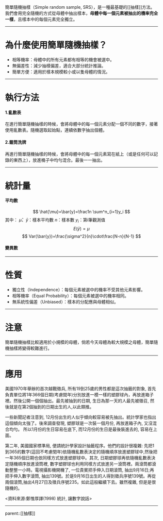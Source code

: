 簡單隨機抽樣（Simple random sample, SRS），是一種最基礎的[[抽樣]]方法。我們會用完全隨機的方式從母體中抽出樣本，**母體中每一個元素被抽出的機率完全一樣**，且樣本中的每個元素完全獨立。
- - -
# 為什麼使用簡單隨機抽樣？
- 相等機率：母體中的所有元素都有相等的機會被選中。
- 無偏差性：減少抽樣偏差，適合大部分統計推論。
- 簡單方便：適用於樣本規模較小或以隻母體的情況。
- - -
# 執行方法
#### 1.亂數表
在進行簡單隨機抽樣的時候，會將母體中的每一個元素分配一個不同的數字，接著使用亂數表。隨機選取起始點，連續依數字抽出個體。
#### 2.籤筒洗牌
再進行簡單隨機抽樣的時候，會將母體中的每一個元素寫在紙上（或是任何可以記錄的東西上），放進桶子中均勻混合。最後一一抽出。
- - -
# 統計量
#### 平均數
$$
\hat{\mu}=\bar{y}=\frac1n \sum^n_{i=1}y_i
$$
其中：
$\hat{\mu}$、$\bar{y}$：樣本平均數
$n$：樣本數
$y_i$：第i筆觀測值
$$
E(\bar{y})=\mu
$$
$$
Var(\bar{y})=\frac{\sigma^2}{n}\cdot\frac{N-n}{N-1}
$$

#### 變異數


- - -
# 性質
- 獨立性（Independence）：每個元素被選中的機率不受其他元素影響。
- 相等機率（Equal Probability）：每個元素被選中的機率相同。
- 無系統性偏差（Unbiased）：樣本的分配應與母體相似。
- - -
# 注意
簡單隨機抽樣比較適用於小規模的母體，倘若今天母體為較大規模之母體，簡單隨機抽樣將變得較難進行。
- - - 
# 應用
美國1970年舉辦的首次越戰徵兵, 所有19到25歲的男性都是這次抽籤的對象, 首先負責單位將1年366個日期(考慮閏年)分別放進一模一樣的塑膠球內，再放進箱子裡。然後公開一個個抽出。最先被抽到的日期, 生日為那一天的人最先被徵召, 然後就是在第2個抽到的日期出生的人,以此類推。  
  
一些新聞記者注意到, 12月份出生的人似乎傾向較容易被先抽出。統計學家也指出這個傾向太強了。後來調查發現, 塑膠球是一次裝一個月份, 再放進箱子內, 又沒混合均勻。 所以1月份的生日容易在底下, 而12月份的生日是最後裝進去的, 容易在上面。  
  
第二年, 美國國家標準局, 便請統計學家設計抽籤程序。他們的設計很複雜: 先把1到365的數字(這回不考慮閏年)依隨機亂數表決定的隨機順序放進塑膠球中,然後把一年365個日期也依同樣方式放進塑膠球中。其次, 日期塑膠球再依隨機亂數表決定隨機順序放進滾筒裡, 數字塑膠球也利用同樣方式放進另一滾筒裡。兩滾筒都滾動整整一小時。電視攝影機開機了, 一位貴賓把手伸入日期滾筒, 抽出9月16日;再把手伸入數字滾筒, 抽出139號。於是9月16日出生的人得到徵兵序號139號。再從兩個滾筒,抽出4月27日及徵兵序號235。如此這般繼續下去。雖然複雜, 但是是很隨機的。

<資料來源:鄭惟厚譯(1998) 統計, 讓數字說話>
- - -
parent::[[抽樣]]